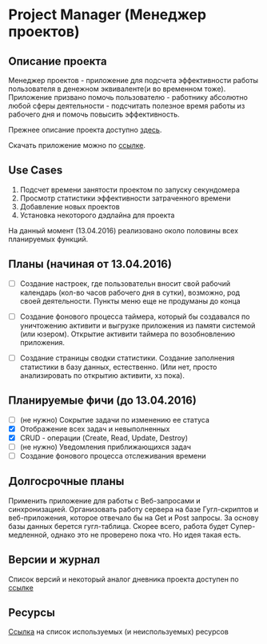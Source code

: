 # Project Manager (Менеджер проектов)

## Описание проекта
Менеджер проектов - приложение для подсчета эффективности работы пользователя в денежном эквиваленте(и во временном тоже). Приложение призвано помочь пользователю - работнику абсолютно любой сферы деятельности - подсчитать полезное время работы из рабочего дня и помочь повысить эффективность. 

Прежнее описание проекта доступно [здесь](https://github.com/maximgorbatyuk/TaskManager/blob/master/olddescription.md). 

Скачать приложение можно по [ссылке](https://github.com/maximgorbatyuk/TaskManager/blob/master/application.apk?raw=true).

## Use Cases
1. Подсчет времени занятости проектом по запуску секундомера
2. Просмотр статистики эффективности затраченного времени
3. Добавление новых проектов
4. Установка некоторого дэдлайна для проекта

На данный момент (13.04.2016) реализовано около половины всех планируемых функций.

## Планы (начиная от 13.04.2016)
* [ ] Создание настроек, где пользовательн вносит свой рабочий календарь (кол-во часов рабочего дня в сутки), возможно, род своей деятельности. Пункты меню еще не продуманы до конца
* [ ] Создание фонового процесса таймера, который бы создавался по уничтожению активити и выгрузке приложения из памяти системой (или юзером). Открытие активити таймера по возобновлению приложения.
* [ ] Создание страницы сводки статистики. Создание заполнения статистики в базу данных, естественно. (Или нет, просто анализировать по открытию активити, хз пока).



## Планируемые фичи (до 13.04.2016)
* [ ] (не нужно) Сокрытие задачи по изменению ее статуса
* [x] Отображение всех задач и невыполненных
* [x] CRUD - операции (Create, Read, Update, Destroy)
* [ ] (не нужно) Уведомления приближающихся задач
* [ ] Создание фонового процесса отслеживания времени

## Долгосрочные планы
Применить приложение для работы с Веб-запросами и синхронизацией. Организовать работу сервера на базе Гугл-скриптов и веб-приложения, которое отвечало бы на Get и Post запросы.
 За основу базы данных берется гугл-таблица. Скорее всего, работа будет Супер-медленной, однако это не проверено пока что. Но идея такая есть. 

## Версии и журнал
Список версий и некоторый аналог дневника проекта доступен по [ссылке](https://github.com/maximgorbatyuk/TaskManager/blob/master/versions.md)

## Ресурсы
[Ссылка](https://github.com/maximgorbatyuk/TaskManager/blob/master/source.md) на список используемых (и неиспользуемых) ресурсов